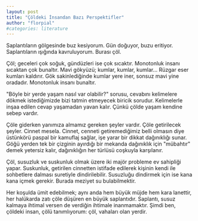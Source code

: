 ```yaml
---
layout: post
title: "Çöldeki İnsandan Bazı Perspektifler"
author: "florpial"
#categories: literature
---
```


Saplantıların gölgesinde buz kesiyorum. Gün doğuyor, buzu eritiyor. Saplantıların ışığında kavruluyorum. Burası çöl.

Çöl; geceleri çok soğuk, gündüzleri ise çok sıcaktır. Monotonluk insanı sıcaktan çok bunaltır. Mavi gökyüzü; kumlar, kumlar, kumlar... Rüzgar eser
kumları kaldırır. Gök sakinlediğinde kumlar yere iner, sonsuz mavi yine oradadır. Monotonluk insanı bunaltır.

"Böyle bir yerde yaşam nasıl var olabilir?" sorusu, cevabını kelimelere dökmek istediğimizde bizi tatmin etmeyecek biricik sorudur.
Kelimelerle inşaa edilen cevap yaşamadan yavan kalır. Çünkü çölde yaşam kendine sebep vardır.

Çöle giderken yanımıza almamız gereken şeyler vardır. Çöle getirilecek şeyler. Cinnet mesela. Cinnet, cenneti getiremediğimiz belli olmasın diye 
üstünkörü paspal bir kamuflaj sağlar, işe yarar bir dikkat dağınıklığı sunar. Göğü yerden tek bir çizginin ayırdığı bir mekanda dağınıklık için 
"mübahtır" demek yetersiz kalır, dağınıklığın her türlüsü coşkuyla karşılanır.  

Çöl, susuzluk ve suskunluk olmak üzere iki majör probleme ev sahipliği yapar. Suskunluk, getirilen cinnetten istifade edilerek kişinin kendi ile
sohbetlere dalması suretiyle dindirilebilir. Susuzluğu dindirmek için ise kana kana içmek gerekir. Burada meziyet su bulabilmektir.

Her koşulda ümit edebilmek; aynı anda hem büyük müjde hem kara lanettir, her halükarda zatı çöle düşüren en büyük saplantıdır. Saplantı, susuz 
kalmaya ihtimal versen de verdiğin ihtimale inanmamaktır. Şimdi ben, çöldeki insan, çölü tanımlıyorum: çöl, vahaları olan yerdir.


